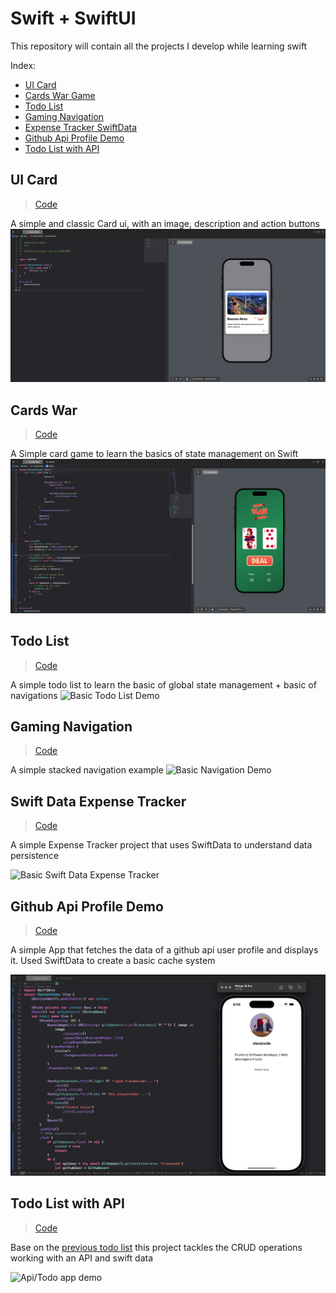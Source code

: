 # Swift + SwiftUI

This repository will contain all the projects I develop while learning swift

Index:

- [UI Card](#ui-card)
- [Cards War Game](#cards-war)
- [Todo List](#todo-list)
- [Gaming Navigation](#gaming-navigation)
- [Expense Tracker SwiftData](#swift-data-expense-tracker)
- [Github Api Profile Demo](#github-api-profile-demo)
- [Todo List with API](#todo-list-with-api)

## UI Card

> [Code](https://github.com/olaracode/swift-ui/tree/ui/intro?tab=readme-ov-file#first-static-ui)

A simple and classic Card ui, with an image, description and action buttons
![Simple UI card element](./docs/card-preview.png)

## Cards War

> [Code](https://github.com/olaracode/swift-ui/tree/project/war-card-game?tab=readme-ov-file#cars-war-game)

A Simple card game to learn the basics of state management on Swift
![Basic cards game preview](./docs/cards-war-preview.png)

## Todo List

> [Code](https://github.com/olaracode/swift-ui/tree/project/todo-list?tab=readme-ov-file#todo-list)

A simple todo list to learn the basic of global state management + basic of navigations
![Basic Todo List Demo](./docs/todo-demo.gif)

## Gaming Navigation

> [Code](https://github.com/olaracode/swift-ui/tree/navigation-stack?tab=readme-ov-file#navigation)

A simple stacked navigation example
![Basic Navigation Demo](./docs/navigation-stack-preview.gif)

## Swift Data Expense Tracker

> [Code](https://github.com/olaracode/swift-ui/tree/swift-data/intro?tab=readme-ov-file#swift-data-expense-tracker)

A simple Expense Tracker project that uses SwiftData to understand data persistence

![Basic Swift Data Expense Tracker](./docs/expense-tracker-swift-data-demo.gif)

## Github Api Profile Demo

> [Code](https://github.com/olaracode/swift-ui/tree/api/github-profile?tab=readme-ov-file#github-profile-demo)

A simple App that fetches the data of a github api user profile and displays it. Used SwiftData to create a basic cache system

![Basic Github Api Profile](./docs/github-profile-demo.png)

## Todo List with API

> [Code](https://github.com/olaracode/swift-ui/tree/project/async-todo-list?tab=readme-ov-file#todo-list-api)

Base on the [previous todo list](https://github.com/olaracode/swift-ui/tree/project/todo-list?tab=readme-ov-file#todo-list) this project tackles the CRUD operations working with an API and swift data

![Api/Todo app demo](./docs/todo-api-demo.gif)
